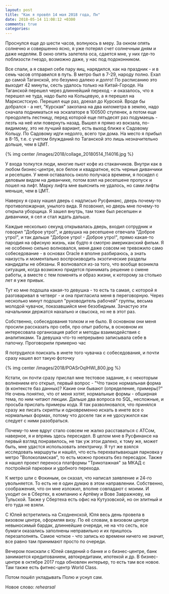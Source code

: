 ```yaml
---
layout: post
title: "Как я провёл 14 мая 2018 года, Пн"
date: 2018-05-14 11:08:12 +0300
comments: true
categories: 
---
```

Проснулся еще до шести часов, волнуюсь в меру. За окном опять солнечно и совершенно ясно, я уже потерял счет солнечным дням и даже неделям. В окно опять залетела оса, сдается мне, у них где-то поблизости гнездо, возможно даже, у нас под подоконником.

Все спали, а я сварил себе пару яиц, нарядился, как на праздник - и в семь часов отправился в путь. В метро был в 7-29, народу полно. Ехал до самой Таганской, это безумно далеко и долго! По расписанию это выходит 42 минуты, сесть удалось только на Китай-Городе. На Таганской перешел через длиннейший переход - и оказалось, что я перешел не туда, надо было на Кольцевую, а я перешел на Марксистскую. Перешел еще раз, доехал до Курской. Вроде бы добрался - а нет, "Курская" закопана на два километра в землю, надо сначала подниматься на эскалаторе в 100500 ступенек, а потом еще преодолеть лестницу, перед которой еще пятьдесят раз подумаешь - лезть на неё или повернуть назад. Вышел я прямо из вокзала, по-видимому, это не лучший вариант, есть выход ближе к Садовому Кольцу. По Садовому идти недолго, всего три дома. На место я прибыл в 8-15, т.е. с учетом блужданий по Таганской это лишь незначительно дольше, чем в ЦМТ.

{% img center /images/2018/collage_20180514_114016.jpg %}

У входа толкутся люди, многие пьют кофе из стаканчиков. Внутри как в любом бизнес-центре, все белое и квадратное, есть черные диванчики и ресепшен. У меня оставалось около получаса времени, я посидел с деловым видом на диванчике, потом взял на ресепшене пропуск и пошел на лифт. Марку лифта мне выяснить не удалось, но сами лифты меньше, чем в ЦМТ.

Наверху я сразу нашел дверь с надписью Русфинанс, дверь почему-то противопожарная, унылого вида. Я позвонил, но дверь мне почему-то открыла уборщица. Я зашел внутрь, там тоже был ресепшен и диванчики, я сел и стал ждать дальше.

Каждые несколько секунд открывалась дверь, входил сотрудник и говорил "Доброе утро!", и девушка на ресепшене отвечала "Доброе утро!", и так дальше "Доброе утро! - Доброе утро!", прямо какая-то пародия на офисную жизнь, как будто я смотрю американский фильм. Я не особенно сильно волновался, меня даже совсем не тревожило само собеседование - в основах Oracle я вполне разбираюсь, а знать наизусть и моментально воспроизводить экзотические разделы кандидаты не обязаны. Я волновался из-за того, что вообще возникла ситуация, когда возможно придется принимать решение о смене работы, а вместе с тем поменять и образ жизни, к которому за столько лет я уже привык.

Тут ко мне подошла какая-то девушка - то есть та самая, с которой я разговаривал в четверг - и она пригласила меня в переговорную. Через несколько минут подошел "руководитель рабочей" группы, весьма молодой чувачок, показавшийся мне безобидным. Зачастую эти начальники держатся нахально и свысока, но не в этот раз.

Собственно, собеседования толком и не было. В основном они меня просили рассказать про себя, про опыт работы, в основном их интересовала организация работ и методы взаимодействия с аналитиками. Та девушка что-то непрерывно записывала себе в папочку. Проговорили примерно час 


Я потрудился поискать в инете того чувачка с собеседования, и почти сразу нашел вот такую фоточку

{% img center /images/2018/POASrOqlHWI_800.jpg %}

Кстати, он почти сразу прислал мне тестовое задание, я с некоторым волнением его открыл, первый вопрос - "Что такое нормальная форма (в контексте баз данных)? Какие они бывают (определение, примеры)?" Не очень понятно, что от меня хотят, нормальные формы - обширная тема, по ним читают лекции. Дальше два вопроса по SQL, несложные, и просьба прислать примеры кода. Я так разволновался, что принялся сразу же писать скрипты и одновременно искать в инете все о нормальных формах, потому что доселе так и не удосужился как следует с ними разобраться.

Почему-то мне вдруг стало совсем не жалко расставаться с АТСом, наверное, я и впрямь здесь пересидел. В целом мне в Русфинансе на первый взгляд понравилось, не так уж этои далеко, к тому же, может быть, мне удастся использовать электричку. Я тут же взялся исследовать маршруты и нашёл, что есть перехватывающая парковка у метро "Волоколамская", то есть можно проехать без пересадок. Также я нашел проект переноса платформы "Трикотажная" за МКАД с постройкой парковки и удобного перехода.

К метро шли с Фокиным, он сказал, что написал заявление и 24-го увольняется. То есть не я один думаю в этом направлении. Собственно, соображения, что он мне изложил, вполне совпадают с моими. И уходит он в Сбертех, в компанию к Артёму и Вове Завражнову, на Тульской. Также у Сбертеха есть офис на Кутузовской, но он элитный и его туда не взяли.

С Юлей встретились на Сходненской, Юля весь день провела в визовом центре, оформляя визу. По её словам, в визовом центре невыносимый бардак, длиннейшие очереди, не на что сесть, все бумаги оказались заполнены неправильно и их пришлось перезаполнять. Самое чоткое - что запись ко времени ничего не значит, все равно там принимают просто по очереди.

Вечером поискали с Юлей сведений о банке и о бизнес-центре, банк занимается кредитованием, автокредитами, ипотекой и др. В бизнес-центре в октябре 2017 года обновлен интерьер, то есть там все новое. Там также есть фитнес-центр World Class.

Потом пошёл укладывать Полю и уснул сам.

Новое слово: *rehearsal*